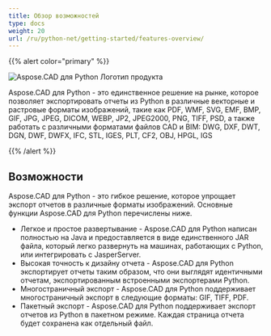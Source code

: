```yaml
---
title: Обзор возможностей
type: docs
weight: 20
url: /ru/python-net/getting-started/features-overview/
---
```


{{% alert color="primary" %}}

![Aspose.CAD для Python Логотип продукта](/cad/_assets/home_4.png)

Aspose.CAD для Python - это единственное решение на рынке, которое позволяет экспортировать отчеты из Python в различные векторные и растровые форматы изображений, такие как PDF, WMF, SVG, EMF, BMP, GIF, JPG, JPEG, DICOM, WEBP, JP2, JPEG2000, PNG, TIFF, PSD, а также работать с различными форматами файлов CAD и BIM: DWG, DXF, DWT, DGN, DWF, DWFX, IFC, STL, IGES, PLT, CF2, OBJ, HPGL, IGS

{{% /alert %}}

## Возможности

Aspose.CAD для Python - это гибкое решение, которое упрощает экспорт отчетов в различные форматы изображений. Основные функции Aspose.CAD для Python перечислены ниже.

- Легкое и простое развертывание - Aspose.CAD для Python написан полностью на Java и предоставляется в виде единственного JAR файла, который легко развернуть на машинах, работающих с Python, или интегрировать с JasperServer.
- Высокая точность к дизайну отчета - Aspose.CAD для Python экспортирует отчеты таким образом, что они выглядят идентичными отчетам, экспортированным встроенными экспортерами Python.
- Многостраничный экспорт - Aspose.CAD для Python поддерживает многостраничный экспорт в следующие форматы: GIF, TIFF, PDF.
- Пакетный экспорт - Aspose.CAD для Python поддерживает экспорт отчетов из Python в пакетном режиме. Каждая страница отчета будет сохранена как отдельный файл.
